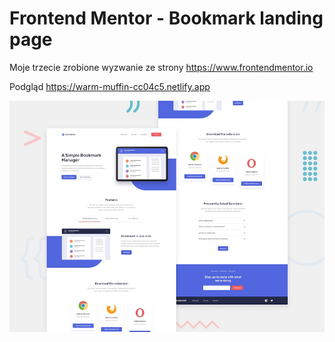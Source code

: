 # Frontend Mentor - Bookmark landing page

Moje trzecie zrobione wyzwanie ze strony https://www.frontendmentor.io

Podgląd
https://warm-muffin-cc04c5.netlify.app

![Design preview for the Bookmark landing page coding challenge](./design/desktop-preview.jpg)

